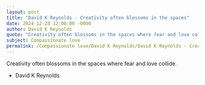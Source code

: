 ```yaml
---
layout: post
title: "David K Reynolds - Creativity often blossoms in the spaces"
date: 2024-12-28 12:00:00 -0000
author: David K Reynolds
quote: "Creativity often blossoms in the spaces where fear and love collide."
subject: Compassionate love
permalink: /Compassionate love/David K Reynolds/David K Reynolds - Creativity often blossoms in the spaces
---
```


Creativity often blossoms in the spaces where fear and love collide.

- David K Reynolds
